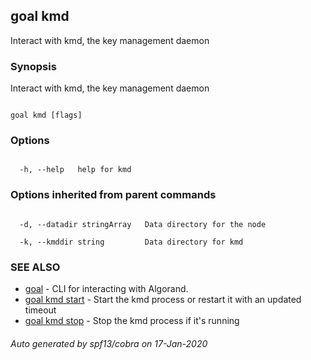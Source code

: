## goal kmd



Interact with kmd, the key management daemon



### Synopsis



Interact with kmd, the key management daemon



```

goal kmd [flags]

```



### Options



```

  -h, --help   help for kmd

```



### Options inherited from parent commands



```

  -d, --datadir stringArray   Data directory for the node

  -k, --kmddir string         Data directory for kmd

```



### SEE ALSO



* [goal](../goal.md)	 - CLI for interacting with Algorand.
* [goal kmd start](../start/)	 - Start the kmd process or restart it with an updated timeout
* [goal kmd stop](../stop/)	 - Stop the kmd process if it's running


###### Auto generated by spf13/cobra on 17-Jan-2020

